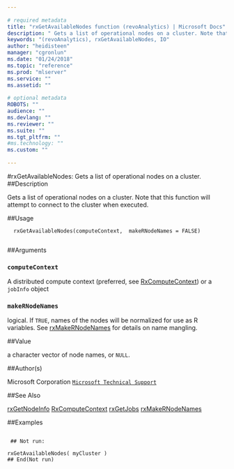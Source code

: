 ```yaml
--- 
 
# required metadata 
title: "rxGetAvailableNodes function (revoAnalytics) | Microsoft Docs" 
description: " Gets a list of operational nodes on a cluster. Note that this function will attempt to connect to the cluster when executed. " 
keywords: "(revoAnalytics), rxGetAvailableNodes, IO" 
author: "heidisteen" 
manager: "cgronlun" 
ms.date: "01/24/2018" 
ms.topic: "reference" 
ms.prod: "mlserver" 
ms.service: "" 
ms.assetid: "" 
 
# optional metadata 
ROBOTS: "" 
audience: "" 
ms.devlang: "" 
ms.reviewer: "" 
ms.suite: "" 
ms.tgt_pltfrm: "" 
#ms.technology: "" 
ms.custom: "" 
 
--- 
```

 
 
 #rxGetAvailableNodes:  Gets a list of operational nodes on a cluster.  
 ##Description
 
Gets a list of operational nodes on a cluster.
Note that this function will attempt to connect to the cluster when executed.
 
 
 
 ##Usage

```   
  rxGetAvailableNodes(computeContext,  makeRNodeNames = FALSE)
 
```
 
 
 ##Arguments

   
  
 ### `computeContext`
 A distributed compute context (preferred, see [RxComputeContext](RxComputeContext.md))  or a `jobInfo` object 
  
  
  
 ### `makeRNodeNames`
 logical. If `TRUE`, names of the nodes will be normalized for use  as R variables.  See [rxMakeRNodeNames](rxMakeRNodeNames.md) for details on name mangling. 
  
  
 
 
 ##Value
 
a character vector of node names, or `NULL`.
 
 ##Author(s)
 
Microsoft Corporation [`Microsoft Technical Support`](https://go.microsoft.com/fwlink/?LinkID=698556&clcid=0x409)

 
 
 ##See Also
 
[rxGetNodeInfo](rxGetNodeInfo.md)
[RxComputeContext](RxComputeContext.md)
[rxGetJobs](rxGetJobs.md)
[rxMakeRNodeNames](rxMakeRNodeNames.md)
   
 ##Examples

 ```
   
  ## Not run:
 
rxGetAvailableNodes( myCluster )
 ## End(Not run) 
  
 
```
 
 
